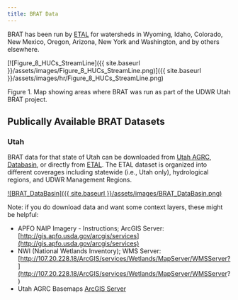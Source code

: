 ```yaml
---
title: BRAT Data
---
```


BRAT has been run by [ETAL](http://etal.joewheaton.org/) for watersheds in Wyoming, Idaho, Colorado, New Mexico, Oregon, Arizona, New York and Washington, and by others elsewhere. 

[![Figure_8_HUCs_StreamLine]({{ site.baseurl }}/assets/images/Figure_8_HUCs_StreamLine.png)]({{ site.baseurl }}/assets/images/hr/Figure_8_HUCs_StreamLine.png)

Figure 1.  Map showing areas where BRAT was run as part of the UDWR Utah BRAT project.

## Publically Available BRAT Datasets

### Utah

BRAT data for that state of Utah can be downloaded from [Utah AGRC](http://gis.utah.gov/data/bioscience-overview/), [Databasin](http://databasin.org/datasets/1420ffb7e9674753a5fb626e2b830c1f), or directly from [ETAL](https://usu.box.com/v/UtahBRATData).  The ETAL dataset is organized into different coverages including statewide (i.e., Utah only), hydrological regions, and UDWR Management Regions. 

[![BRAT_DataBasin]({{ site.baseurl }}/assets/images/BRAT_DataBasin.png)](https://databasin.org/datasets/1420ffb7e9674753a5fb626e2b830c1f)

Note: if you do download data and want some context layers, these might be helpful:
- APFO NAIP Imagery - Instructions; ArcGIS Server: [http://gis.apfo.usda.gov/arcgis/services](http://gis.apfo.usda.gov/arcgis/services)
- NWI (National Wetlands Inventory); WMS Server: [http://107.20.228.18/ArcGIS/services/Wetlands/MapServer/WMSServer?](http://107.20.228.18/ArcGIS/services/Wetlands/MapServer/WMSServer?)
- Utah AGRC Basemaps [ArcGIS Server](http://gis.utah.gov/data/sgid-base-map-services-arcmap/) 
